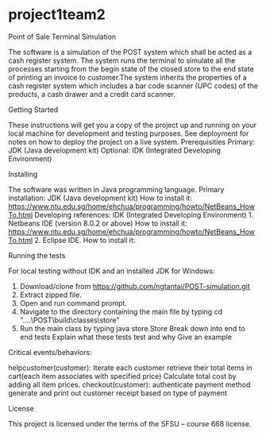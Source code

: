 # project1team2
Point of Sale Terminal Simulation

The software is a simulation of the POST system which shall be acted as a cash register system. The system runs the terminal to simulate all the processes starting from the begin state of the closed store to the end state of printing an invoice to customer.The system inherits the properties of a cash register system which includes a bar code scanner (UPC codes) of the products, a cash drawer and a credit card scanner.

Getting Started

These instructions will get you a copy of the project up and running on your local machine for development and testing purposes. See deployment for notes on how to deploy the project on a live system.
Prerequisities
Primary: JDK (Java development kit)
Optional: IDK (Integrated Developing Environment)

Installing

The software was written in Java programming language.
Primary installation: JDK (Java development kit)
How to install it: https://www.ntu.edu.sg/home/ehchua/programming/howto/NetBeans_HowTo.html
Developing references: IDK (Integrated Developing Environment)
	1. Netbeans IDE (version 8.0.2 or above) 
		How to install it: https://www.ntu.edu.sg/home/ehchua/programming/howto/NetBeans_HowTo.html
	2. Eclipse IDE. 
		How to install it:

Running the tests

For local testing without IDK and an installed JDK for Windows:
1. Download/clone from https://github.com/ngtantai/POST-simulation.git
2. Extract zipped file.
3. Open and run command prompt.
4. Navigate to the directory containing the main file by typing
	cd "....\POST\build\classes\store"
5. Run the main class by typing
	java store.Store
Break down into end to end tests
Explain what these tests test and why
Give an example

Critical events/behaviors:

helpcustomer(customer):
	Iterate each customer
	retrieve their total items in cart(each item associates with specified price)
	Calculate total cost by adding all item prices.
checkout(customer):
	authenticate payment method
	generate and print out customer receipt based on type of payment
	
License

This project is licensed under the terms of the SFSU – course 668 license.
